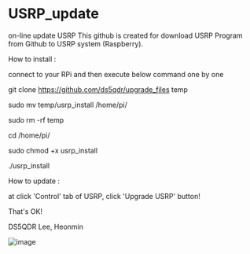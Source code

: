 # USRP_update
on-line update USRP
This github is created for download USRP Program from Github to USRP system (Raspberry).

How to install :

connect to your RPi and then execute below command one by one

  git clone https://github.com/ds5qdr/upgrade_files temp
  
  sudo mv temp/usrp_install /home/pi/
  
  sudo rm -rf temp
  
  cd /home/pi/
  
  sudo chmod +x usrp_install
  
  ./usrp_install
  
  
  
  
  
  
  
  

How to update :

  at click 'Control' tab of USRP, click 'Upgrade USRP' button!

That's OK!


DS5QDR Lee, Heonmin

![image](https://user-images.githubusercontent.com/64110724/117846280-4075f480-b2bc-11eb-9779-f75359d5cf1e.png)
